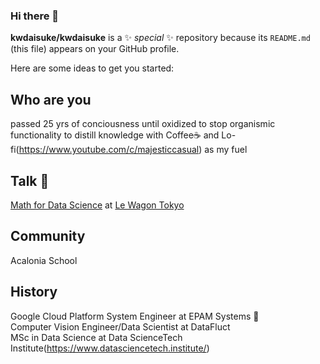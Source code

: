 ### Hi there 👋


**kwdaisuke/kwdaisuke** is a ✨ _special_ ✨ repository because its `README.md` (this file) appears on your GitHub profile.

Here are some ideas to get you started:

## Who are you
passed 25 yrs of conciousness until oxidized to stop organismic functionality to distill knowledge with Coffee☕️ and Lo-fi(https://www.youtube.com/c/majesticcasual) as my fuel

## Talk 🎤
[Math for Data Science](https://www.youtube.com/watch?v=DqoDpm_OjxQ&t=517s) at [Le Wagon Tokyo](https://www.lewagon.com/tokyo)

## Community
Acalonia School

## History
Google Cloud Platform System Engineer at EPAM Systems 👶 \
Computer Vision Engineer/Data Scientist at DataFluct \
MSc in Data Science at Data ScienceTech Institute(https://www.datasciencetech.institute/)
